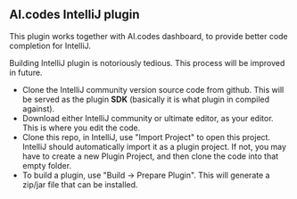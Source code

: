 AI.codes IntelliJ plugin
-------------------------

This plugin works together with AI.codes dashboard, to provide
better code completion for IntelliJ.

Building IntelliJ plugin is notoriously tedious. This process will be improved in future.

* Clone the IntelliJ community version source code from github. This will be served as the plugin **SDK** (basically it is what plugin in compiled against).
* Download either IntelliJ community or ultimate editor, as your editor. This is where you edit the code.
* Clone this repo, in IntelliJ, use "Import Project" to open this project. IntelliJ should automatically import it as a plugin project. If not, you may have to create a new Plugin Project, and then clone the code into that empty folder.
* To build a plugin, use "Build -> Prepare Plugin". This will generate a zip/jar file that can be installed.
